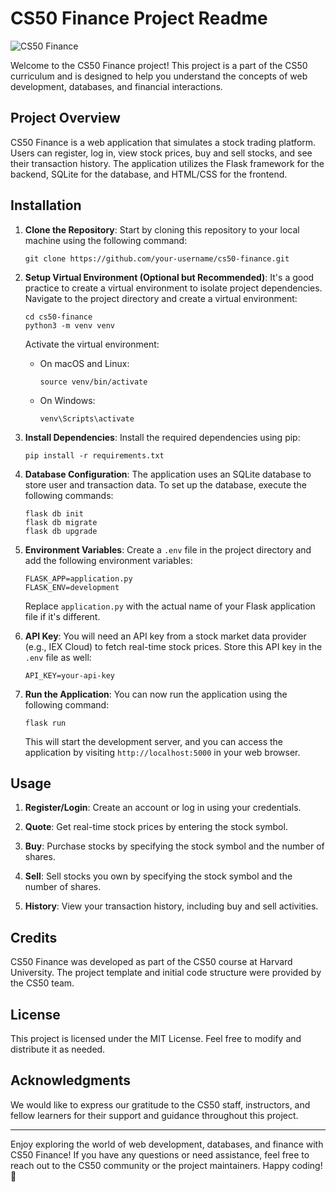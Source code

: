 # CS50 Finance Project Readme

![CS50 Finance](screenshot.png)

Welcome to the CS50 Finance project! This project is a part of the CS50 curriculum and is designed to help you understand the concepts of web development, databases, and financial interactions.

## Project Overview

CS50 Finance is a web application that simulates a stock trading platform. Users can register, log in, view stock prices, buy and sell stocks, and see their transaction history. The application utilizes the Flask framework for the backend, SQLite for the database, and HTML/CSS for the frontend.

## Installation

1. **Clone the Repository**: Start by cloning this repository to your local machine using the following command:

   ```
   git clone https://github.com/your-username/cs50-finance.git
   ```

2. **Setup Virtual Environment (Optional but Recommended)**: It's a good practice to create a virtual environment to isolate project dependencies. Navigate to the project directory and create a virtual environment:

   ```
   cd cs50-finance
   python3 -m venv venv
   ```

   Activate the virtual environment:

   - On macOS and Linux:

     ```
     source venv/bin/activate
     ```

   - On Windows:

     ```
     venv\Scripts\activate
     ```

3. **Install Dependencies**: Install the required dependencies using pip:

   ```
   pip install -r requirements.txt
   ```

4. **Database Configuration**: The application uses an SQLite database to store user and transaction data. To set up the database, execute the following commands:

   ```
   flask db init
   flask db migrate
   flask db upgrade
   ```

5. **Environment Variables**: Create a `.env` file in the project directory and add the following environment variables:

   ```
   FLASK_APP=application.py
   FLASK_ENV=development
   ```

   Replace `application.py` with the actual name of your Flask application file if it's different.

6. **API Key**: You will need an API key from a stock market data provider (e.g., IEX Cloud) to fetch real-time stock prices. Store this API key in the `.env` file as well:

   ```
   API_KEY=your-api-key
   ```

7. **Run the Application**: You can now run the application using the following command:

   ```
   flask run
   ```

   This will start the development server, and you can access the application by visiting `http://localhost:5000` in your web browser.

## Usage

1. **Register/Login**: Create an account or log in using your credentials.

2. **Quote**: Get real-time stock prices by entering the stock symbol.

3. **Buy**: Purchase stocks by specifying the stock symbol and the number of shares.

4. **Sell**: Sell stocks you own by specifying the stock symbol and the number of shares.

5. **History**: View your transaction history, including buy and sell activities.

## Credits

CS50 Finance was developed as part of the CS50 course at Harvard University. The project template and initial code structure were provided by the CS50 team.

## License

This project is licensed under the MIT License. Feel free to modify and distribute it as needed.

## Acknowledgments

We would like to express our gratitude to the CS50 staff, instructors, and fellow learners for their support and guidance throughout this project.

---

Enjoy exploring the world of web development, databases, and finance with CS50 Finance! If you have any questions or need assistance, feel free to reach out to the CS50 community or the project maintainers. Happy coding! 🚀
